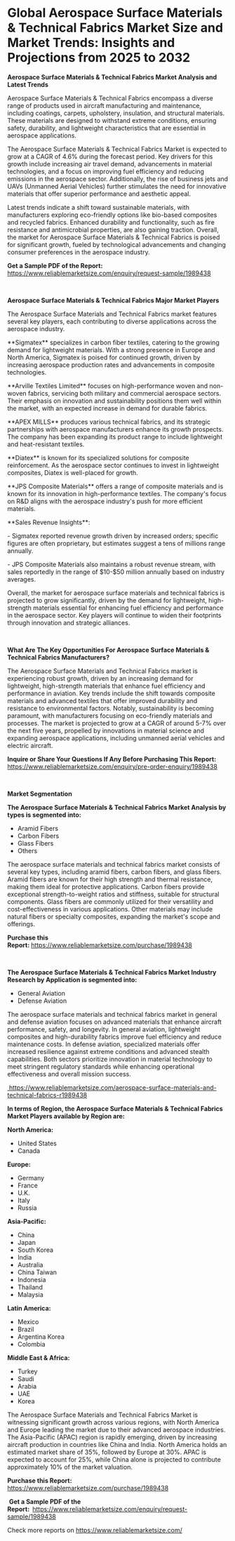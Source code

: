 <p><h1>Global Aerospace Surface Materials & Technical Fabrics Market Size and Market Trends: Insights and Projections from 2025 to 2032</h1></p><p><strong>Aerospace Surface Materials & Technical Fabrics Market Analysis and Latest Trends</strong></p>
<p><p>Aerospace Surface Materials & Technical Fabrics encompass a diverse range of products used in aircraft manufacturing and maintenance, including coatings, carpets, upholstery, insulation, and structural materials. These materials are designed to withstand extreme conditions, ensuring safety, durability, and lightweight characteristics that are essential in aerospace applications.</p><p>The Aerospace Surface Materials & Technical Fabrics Market is expected to grow at a CAGR of 4.6% during the forecast period. Key drivers for this growth include increasing air travel demand, advancements in material technologies, and a focus on improving fuel efficiency and reducing emissions in the aerospace sector. Additionally, the rise of business jets and UAVs (Unmanned Aerial Vehicles) further stimulates the need for innovative materials that offer superior performance and aesthetic appeal.</p><p>Latest trends indicate a shift toward sustainable materials, with manufacturers exploring eco-friendly options like bio-based composites and recycled fabrics. Enhanced durability and functionality, such as fire resistance and antimicrobial properties, are also gaining traction. Overall, the market for Aerospace Surface Materials & Technical Fabrics is poised for significant growth, fueled by technological advancements and changing consumer preferences in the aerospace industry.</p></p>
<p><strong>Get a Sample PDF of the Report:&nbsp;</strong> <a href="https://www.reliablemarketsize.com/enquiry/request-sample/1989438?utm_campaign=1884&utm_medium=2&utm_source=Github&utm_content=ia&utm_term=04022025&utm_id=aerospace-surface-materials-technical-fabrics">https://www.reliablemarketsize.com/enquiry/request-sample/1989438</a></p>
<p>&nbsp;</p>
<p><strong>Aerospace Surface Materials & Technical Fabrics Major Market Players</strong></p>
<p><p>The Aerospace Surface Materials and Technical Fabrics market features several key players, each contributing to diverse applications across the aerospace industry. </p><p>**Sigmatex** specializes in carbon fiber textiles, catering to the growing demand for lightweight materials. With a strong presence in Europe and North America, Sigmatex is poised for continued growth, driven by increasing aerospace production rates and advancements in composite technologies. </p><p>**Arville Textiles Limited** focuses on high-performance woven and non-woven fabrics, servicing both military and commercial aerospace sectors. Their emphasis on innovation and sustainability positions them well within the market, with an expected increase in demand for durable fabrics.</p><p>**APEX MILLS** produces various technical fabrics, and its strategic partnerships with aerospace manufacturers enhance its growth prospects. The company has been expanding its product range to include lightweight and heat-resistant textiles.</p><p>**Diatex** is known for its specialized solutions for composite reinforcement. As the aerospace sector continues to invest in lightweight composites, Diatex is well-placed for growth.</p><p>**JPS Composite Materials** offers a range of composite materials and is known for its innovation in high-performance textiles. The company's focus on R&D aligns with the aerospace industry's push for more efficient materials.</p><p>**Sales Revenue Insights**: </p><p>- Sigmatex reported revenue growth driven by increased orders; specific figures are often proprietary, but estimates suggest a tens of millions range annually.</p><p>- JPS Composite Materials also maintains a robust revenue stream, with sales reportedly in the range of $10-$50 million annually based on industry averages.</p><p>Overall, the market for aerospace surface materials and technical fabrics is projected to grow significantly, driven by the demand for lightweight, high-strength materials essential for enhancing fuel efficiency and performance in the aerospace sector. Key players will continue to widen their footprints through innovation and strategic alliances.</p></p>
<p>&nbsp;</p>
<p><strong>What Are The Key Opportunities For Aerospace Surface Materials & Technical Fabrics Manufacturers?</strong></p>
<p><p>The Aerospace Surface Materials and Technical Fabrics market is experiencing robust growth, driven by an increasing demand for lightweight, high-strength materials that enhance fuel efficiency and performance in aviation. Key trends include the shift towards composite materials and advanced textiles that offer improved durability and resistance to environmental factors. Notably, sustainability is becoming paramount, with manufacturers focusing on eco-friendly materials and processes. The market is projected to grow at a CAGR of around 5-7% over the next five years, propelled by innovations in material science and expanding aerospace applications, including unmanned aerial vehicles and electric aircraft.</p></p>
<p><strong>Inquire or Share Your Questions If Any Before Purchasing This Report:</strong> <a href="https://www.reliablemarketsize.com/enquiry/pre-order-enquiry/1989438?utm_campaign=1884&utm_medium=2&utm_source=Github&utm_content=ia&utm_term=04022025&utm_id=aerospace-surface-materials-technical-fabrics">https://www.reliablemarketsize.com/enquiry/pre-order-enquiry/1989438</a></p>
<p>&nbsp;</p>
<p><strong>Market Segmentation</strong></p>
<p><strong>The Aerospace Surface Materials & Technical Fabrics Market Analysis by types is segmented into:</strong></p>
<p><ul><li>Aramid Fibers</li><li>Carbon Fibers</li><li>Glass Fibers</li><li>Others</li></ul></p>
<p><p>The aerospace surface materials and technical fabrics market consists of several key types, including aramid fibers, carbon fibers, and glass fibers. Aramid fibers are known for their high strength and thermal resistance, making them ideal for protective applications. Carbon fibers provide exceptional strength-to-weight ratios and stiffness, suitable for structural components. Glass fibers are commonly utilized for their versatility and cost-effectiveness in various applications. Other materials may include natural fibers or specialty composites, expanding the market's scope and offerings.</p></p>
<p><strong>Purchase this Report:&nbsp;</strong><a href="https://www.reliablemarketsize.com/purchase/1989438?utm_campaign=1884&utm_medium=2&utm_source=Github&utm_content=ia&utm_term=04022025&utm_id=aerospace-surface-materials-technical-fabrics">https://www.reliablemarketsize.com/purchase/1989438</a></p>
<p>&nbsp;</p>
<p><strong>The Aerospace Surface Materials & Technical Fabrics Market Industry Research by Application is segmented into:</strong></p>
<p><ul><li>General Aviation</li><li>Defense Aviation</li></ul></p>
<p><p>The aerospace surface materials and technical fabrics market in general and defense aviation focuses on advanced materials that enhance aircraft performance, safety, and longevity. In general aviation, lightweight composites and high-durability fabrics improve fuel efficiency and reduce maintenance costs. In defense aviation, specialized materials offer increased resilience against extreme conditions and advanced stealth capabilities. Both sectors prioritize innovation in material technology to meet stringent regulatory standards while enhancing operational effectiveness and overall mission success.</p></p>
<p><a href="https://www.reliablemarketsize.com/aerospace-surface-materials-and-technical-fabrics-r1989438?utm_campaign=1884&utm_medium=2&utm_source=Github&utm_content=ia&utm_term=04022025&utm_id=aerospace-surface-materials-technical-fabrics">&nbsp;https://www.reliablemarketsize.com/aerospace-surface-materials-and-technical-fabrics-r1989438</a></p>
<p><strong>In terms of Region, the Aerospace Surface Materials & Technical Fabrics Market Players available by Region are:</strong></p>
<p>
    <p> <strong> North America: </strong>
        <ul>
            <li>United States</li>
            <li>Canada</li>
        </ul>
        </p> 
    <p> <strong> Europe: </strong>
        <ul>
            <li>Germany</li>
            <li>France</li>
            <li>U.K.</li>
            <li>Italy</li>
            <li>Russia</li>
        </ul>
        </p> 
    <p> <strong> Asia-Pacific: </strong>
        <ul>
            <li>China</li>
            <li>Japan</li>
            <li>South Korea</li>
            <li>India</li>
            <li>Australia</li>
            <li>China Taiwan</li>
            <li>Indonesia</li>
            <li>Thailand</li>
            <li>Malaysia</li>
        </ul>
        </p> 
    <p> <strong> Latin America: </strong>
        <ul>
            <li>Mexico</li>
            <li>Brazil</li>
            <li>Argentina Korea</li>
            <li>Colombia</li>
        </ul>
        </p> 
    <p> <strong> Middle East & Africa: </strong>
        <ul>
            <li>Turkey</li>
            <li>Saudi</li>
            <li>Arabia</li>
            <li>UAE</li>
            <li>Korea</li>
        </ul>
    </p>
    </p>
<p><p>The Aerospace Surface Materials and Technical Fabrics Market is witnessing significant growth across various regions, with North America and Europe leading the market due to their advanced aerospace industries. The Asia-Pacific (APAC) region is rapidly emerging, driven by increasing aircraft production in countries like China and India. North America holds an estimated market share of 35%, followed by Europe at 30%. APAC is expected to account for 25%, while China alone is projected to contribute approximately 10% of the market valuation.</p></p>
<p><strong>Purchase this Report: </strong><a href="https://www.reliablemarketsize.com/purchase/1989438?utm_campaign=1884&utm_medium=2&utm_source=Github&utm_content=ia&utm_term=04022025&utm_id=aerospace-surface-materials-technical-fabrics">https://www.reliablemarketsize.com/purchase/1989438</a></p>
<p>&nbsp;<strong>Get a Sample PDF of the Report:&nbsp;&nbsp;</strong><a href="https://www.reliablemarketsize.com/enquiry/request-sample/1989438?utm_campaign=1884&utm_medium=2&utm_source=Github&utm_content=ia&utm_term=04022025&utm_id=aerospace-surface-materials-technical-fabrics">https://www.reliablemarketsize.com/enquiry/request-sample/1989438</a></p>
<p><strong></strong></p>
<p>Check more reports on <a href="https://www.reliablemarketsize.com/?utm_campaign=1884&utm_medium=2&utm_source=Github&utm_content=ia&utm_term=04022025&utm_id=aerospace-surface-materials-technical-fabrics">https://www.reliablemarketsize.com/</a></p>